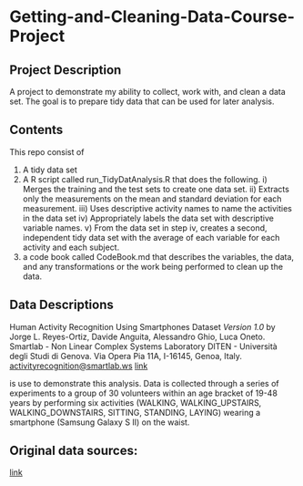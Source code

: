 # Getting-and-Cleaning-Data-Course-Project
## Project Description
A project to demonstrate my ability to collect, work with, and clean a data set.
The goal is to prepare tidy data that can be used for later analysis. 

## Contents
This repo consist of 
  1) A tidy data set
  2) A R script called run_TidyDatAnalysis.R that does the following.
      i) Merges the training and the test sets to create one data set.
      ii) Extracts only the measurements on the mean and standard deviation for each measurement.
      iii) Uses descriptive activity names to name the activities in the data set
      iv) Appropriately labels the data set with descriptive variable names.
      v) From the data set in step iv, creates a second, independent tidy data set with the average of each variable for each activity and each subject.
  3) a code book called CodeBook.md that describes the variables, the data, and any transformations or the work being performed to clean up the data. 

## Data Descriptions
Human Activity Recognition Using Smartphones Dataset *Version 1.0* by 
Jorge L. Reyes-Ortiz, Davide Anguita, Alessandro Ghio, Luca Oneto.
Smartlab - Non Linear Complex Systems Laboratory
DITEN - Università degli Studi di Genova.
Via Opera Pia 11A, I-16145, Genoa, Italy.
activityrecognition@smartlab.ws
[link](www.smartlab.ws)

is use to demonstrate this analysis. Data is collected through a series of experiments to a group of 30 volunteers within an age bracket of 19-48 years by performing six activities (WALKING, WALKING_UPSTAIRS, WALKING_DOWNSTAIRS, SITTING, STANDING, LAYING) wearing a smartphone (Samsung Galaxy S II) on the waist.

## Original data sources:
[link](http://archive.ics.uci.edu/ml/datasets/Human+Activity+Recognition+Using+Smartphones#)
